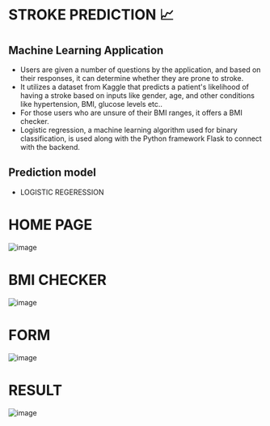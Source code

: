 # STROKE PREDICTION 📈
## Machine Learning Application
* Users are given a number of questions by the application, and based on their responses, it can determine whether they are prone to stroke.
* It utilizes a dataset from Kaggle that predicts a patient's likelihood of having a stroke based on inputs like gender, age, and other conditions like hypertension, BMI, glucose levels etc..
* For those users who are unsure of their BMI ranges, it offers a BMI checker.
* Logistic regression, a machine learning algorithm used for binary classification, is used along with the Python framework Flask to connect with the backend.
  

## Prediction model
   - LOGISTIC REGERESSION

# HOME PAGE 
![image](https://user-images.githubusercontent.com/86182258/220540297-a0f87553-abfd-4617-8f2a-7f74d3629108.png)

# BMI CHECKER
![image](https://user-images.githubusercontent.com/86182258/220541073-3a6dad6c-6cb8-40c7-8a47-c5177fcb8e2a.png)

# FORM 
![image](https://user-images.githubusercontent.com/86182258/220541191-af20bcff-956a-4027-b1bb-c2e69ebf5427.png)

# RESULT 
![image](https://user-images.githubusercontent.com/86182258/220541309-910e79fe-77f5-493b-94ae-b95d61860c37.png)

